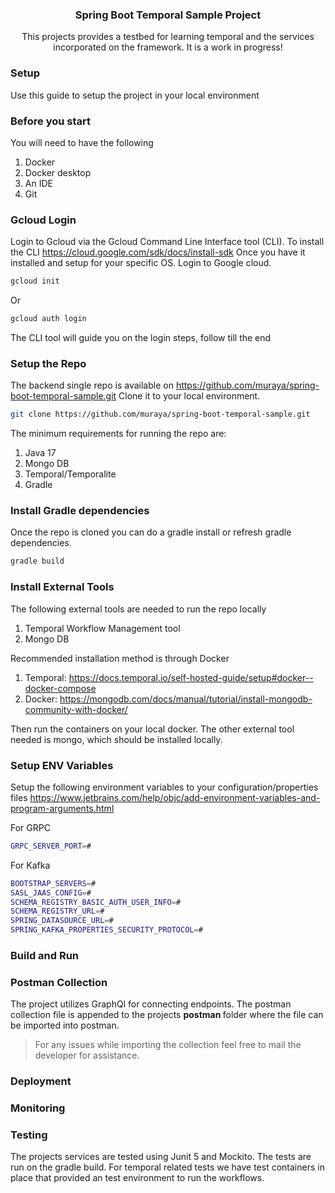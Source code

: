 
[//]: # (<!-- PROJECT LOGO -->)

[//]: # (<br />)

[//]: # (<p align="center">)

[//]: # (  <a href="https://www.kyosk.app/">)

[//]: # (    <img src="https://karuru-new.kyosk.app/applib/assets/kyosk-logo-blue.svg" alt="Kyosk Digital Services" width="80" height="80">)

[//]: # (  </a>)

<h3 align="center">Spring Boot Temporal Sample Project</h3>
  <p align="center">
    This projects provides a testbed for learning temporal and the services incorporated on the framework.
It is a work in progress!

[//]: # (    <br />)

[//]: # (    <br />)

[//]: # (    <a href="https://karuru-new.kyosk.app/applib/#/">Kyosk App Library</a>)

[//]: # (    ·)

[//]: # (    <a href="https://karuru.kyosk.dev/admin-portal/home">Kyosk Portal Staging</a>)

[//]: # (    ·)

[//]: # (    <a href="https://karuru-new.kyosk.app/admin-portal/home">Kyosk Portal Production</a>)
</p>

### Setup

Use this guide to setup the project in your local environment

### Before you start

You will need to have the following

1. Docker
2. Docker desktop
3. An IDE
4. Git

### Gcloud Login

Login to Gcloud via the Gcloud Command Line Interface tool (CLI). To install the CLI
https://cloud.google.com/sdk/docs/install-sdk
Once you have it installed and setup for your specific OS. Login to Google cloud.

```bash
gcloud init
```

Or

```bash
gcloud auth login
```

The CLI tool will guide you on the login steps, follow till the end

### Setup the Repo

The backend single repo is available on https://github.com/muraya/spring-boot-temporal-sample.git
Clone it to your local environment.

```bash
git clone https://github.com/muraya/spring-boot-temporal-sample.git
```

The minimum requirements for running the repo are:

1. Java 17
2. Mongo DB
3. Temporal/Temporalite
4. Gradle

### Install Gradle dependencies

Once the repo is cloned you can do a gradle install or refresh gradle dependencies.

```bash
gradle build
```

### Install External Tools

The following external tools are needed to run the repo locally

1. Temporal Workflow Management tool
2. Mongo DB

Recommended installation method is through Docker

1. Temporal: https://docs.temporal.io/self-hosted-guide/setup#docker--docker-compose
2. Docker: https://mongodb.com/docs/manual/tutorial/install-mongodb-community-with-docker/

Then run the containers on your local docker.
The other external tool needed is mongo, which should be installed locally.

### Setup ENV Variables

Setup the following environment variables to your configuration/properties files
https://www.jetbrains.com/help/objc/add-environment-variables-and-program-arguments.html

For GRPC
```bash
GRPC_SERVER_PORT=#
```

For Kafka
```bash
BOOTSTRAP_SERVERS=#
SASL_JAAS_CONFIG=#
SCHEMA_REGISTRY_BASIC_AUTH_USER_INFO=#
SCHEMA_REGISTRY_URL=#
SPRING_DATASOURCE_URL=#
SPRING_KAFKA_PROPERTIES_SECURITY_PROTOCOL=#
```

### Build and Run

### Postman Collection
The project utilizes GraphQl for connecting endpoints. 
The postman collection file is appended to the projects <b> postman </b> folder where the file can be imported into postman.
> For any issues while importing the collection feel free to mail the developer for assistance.

### Deployment


### Monitoring


### Testing

The projects services are tested using Junit 5 and Mockito. The tests are run on the gradle build.
For temporal related tests we have test containers in place that provided an test environment to run the 
workflows.